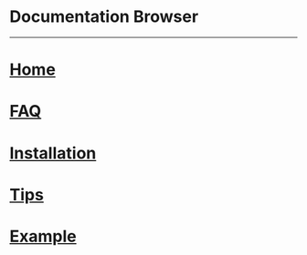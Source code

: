# Documentation Browser
---

# [Home](../index.html)
# [FAQ](../soberdocs/docs/FAQ.html)
# [Installation](../soberdocs/docs/Installation.html)
# [Tips](../soberdocs/docs/Tips.html)
# [Example](../soberdocs/docs/Example.html)
